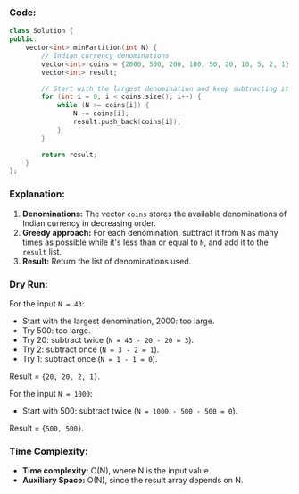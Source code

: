 ### Code:

```cpp
class Solution {
public:
    vector<int> minPartition(int N) {
        // Indian currency denominations
        vector<int> coins = {2000, 500, 200, 100, 50, 20, 10, 5, 2, 1};
        vector<int> result;

        // Start with the largest denomination and keep subtracting it from N
        for (int i = 0; i < coins.size(); i++) {
            while (N >= coins[i]) {
                N -= coins[i];
                result.push_back(coins[i]);
            }
        }

        return result;
    }
};
```

### Explanation:
1. **Denominations:** The vector `coins` stores the available denominations of Indian currency in decreasing order.
2. **Greedy approach:** For each denomination, subtract it from `N` as many times as possible while it's less than or equal to `N`, and add it to the `result` list.
3. **Result:** Return the list of denominations used.

### Dry Run:
For the input `N = 43`:
- Start with the largest denomination, 2000: too large.
- Try 500: too large.
- Try 20: subtract twice (`N = 43 - 20 - 20 = 3`).
- Try 2: subtract once (`N = 3 - 2 = 1`).
- Try 1: subtract once (`N = 1 - 1 = 0`).

Result = `{20, 20, 2, 1}`.

For the input `N = 1000`:
- Start with 500: subtract twice (`N = 1000 - 500 - 500 = 0`).

Result = `{500, 500}`.

### Time Complexity:
- **Time complexity:** O(N), where N is the input value.
- **Auxiliary Space:** O(N), since the result array depends on N.
